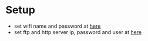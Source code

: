 
# Setup
- set wifi name and password at [here](https://github.com/Techyhans/esp32-video/blob/v3/arduino/esp32/esp32.ino#L85-L86)
- set ftp and http server ip, password and user at [here](https://github.com/Techyhans/esp32-video/blob/v3/arduino/esp32/esp32.ino#L85-L86)

